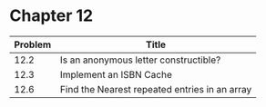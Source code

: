 # Chapter 12

|Problem|Title                                        |
|-------|---------------------------------------------|
|12.2   |Is an anonymous letter constructible?        |
|12.3   |Implement an ISBN Cache                      |
|12.6   |Find the Nearest repeated entries in an array|
